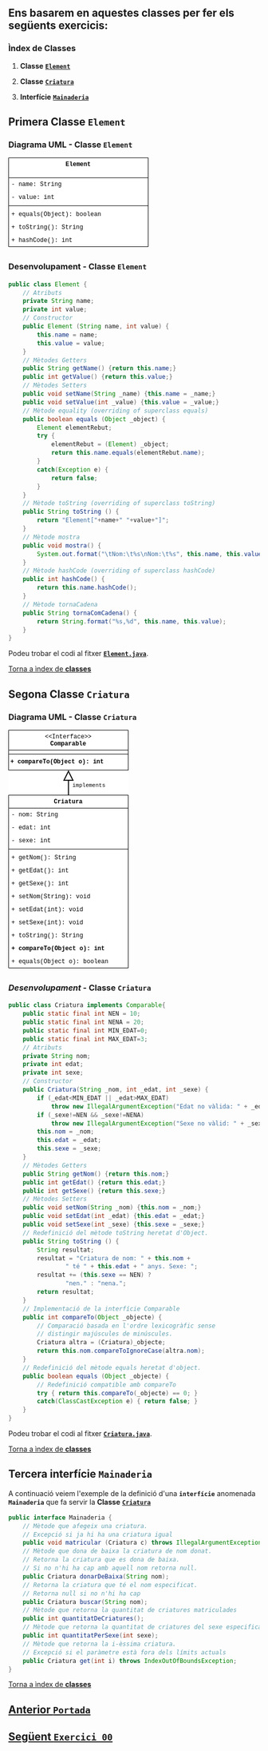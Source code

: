 ## Ens basarem en aquestes classes per fer els següents exercicis:

### Ìndex de **Classes**

1. **Classe** [**`Element`**](#primera-classe-element)

1. **Classe** [**`Criatura`**](#segona-classe-criatura)

3. **Interfície** [**`Mainaderia`**](#tercera-interfície-mainaderia)

## Primera Classe **`Element`**

### Diagrama UML - Classe **`Element`**

![ClasseElement](../img/eda-04-ClasseElement.png)

### Desenvolupament - Classe **`Element`**

```java
public class Element {
    // Atributs
    private String name;
    private int value;
    // Constructor
    public Element (String name, int value) {
        this.name = name;
        this.value = value;
    }
    // Mètodes Getters
    public String getName() {return this.name;}
    public int getValue() {return this.value;}
    // Mètodes Setters
    public void setName(String _name) {this.name = _name;}
    public void setValue(int _value) {this.value = _value;}
    // Mètode equality (overriding of superclass equals)
    public boolean equals (Object _object) {
        Element elementRebut;
        try {
            elementRebut = (Element) _object;
            return this.name.equals(elementRebut.name);
        }
        catch(Exception e) {
            return false;
        }
    }
    // Mètode toString (overriding of superclass toString)
    public String toString () {
        return "Element["+name+" "+value+"]";
    }
    // Mètode mostra
    public void mostra() {
        System.out.format("\tNom:\t%s\nNom:\t%s", this.name, this.value);
    }
    // Mètode hashCode (overriding of superclass hashCode)
    public int hashCode() {
        return this.name.hashCode();
    }
    // Mètode tornaCadena
    public String tornaComCadena() {
        return String.format("%s,%d", this.name, this.value);
    }
}
```

Podeu trobar el codi al fitxer [**`Element.java`**](../src/classes/Element.java).

[Torna a ìndex de **classes**](#ìndex-de-classes)

## Segona Classe **`Criatura`**

### Diagrama UML - Classe **`Criatura`**

![ClasseCriatura](../img/eda-uml-class-criatura.png)

### _Desenvolupament_ - Classe **`Criatura`**

```java
public class Criatura implements Comparable{
    public static final int NEN = 10;
    public static final int NENA = 20;
    public static final int MIN_EDAT=0;
    public static final int MAX_EDAT=3;
    // Atributs
    private String nom;
    private int edat;
    private int sexe;
    // Constructor
    public Criatura(String _nom, int _edat, int _sexe) {
        if (_edat<MIN_EDAT || _edat>MAX_EDAT)
            throw new IllegalArgumentException("Edat no vàlida: " + _edat);
        if (_sexe!=NEN && _sexe!=NENA)
            throw new IllegalArgumentException("Sexe no vàlid: " + _sexe);
        this.nom = _nom;
        this.edat = _edat;
        this.sexe = _sexe;
    }
    // Mètodes Getters
    public String getNom() {return this.nom;}
    public int getEdat() {return this.edat;}
    public int getSexe() {return this.sexe;}
    // Mètodes Setters
    public void setNom(String _nom) {this.nom = _nom;}
    public void setEdat(int _edat) {this.edat = _edat;}
    public void setSexe(int _sexe) {this.sexe = _sexe;}
    // Redefinició del mètode toString heretat d'Object.
    public String toString () {
        String resultat;
        resultat = "Criatura de nom: " + this.nom +
                " té " + this.edat + " anys. Sexe: ";
        resultat += (this.sexe == NEN) ?
                "nen." : "nena.";
        return resultat;
    }
    // Implementació de la interfície Comparable
    public int compareTo(Object _objecte) {
        // Comparació basada en l'ordre lexicogràfic sense
        // distingir majúscules de minúscules.
        Criatura altra = (Criatura)_objecte;
        return this.nom.compareToIgnoreCase(altra.nom);
    }
    // Redefinició del mètode equals heretat d'object.
    public boolean equals (Object _objecte) {
        // Redefinició compatible amb compareTo
        try { return this.compareTo(_objecte) == 0; }
        catch(ClassCastException e) { return false; }
    }
}
```

Podeu trobar el codi al fitxer [**`Criatura.java`**](../src/classes/Criatura.java).

[Torna a ìndex de **classes**](#ìndex-de-classes)

## Tercera interfície **`Mainaderia`**

A continuació veiem l'exemple de la definició d'una **`interfície`** anomenada **`Mainaderia`** que fa servir la **Classe** [**`Criatura`**](../src/classes/Criatura.java)

```java
public interface Mainaderia {
    // Mètode que afegeix una criatura.
    // Excepció si ja hi ha una criatura igual
    public void matricular (Criatura c) throws IllegalArgumentException;
    // Mètode que dona de baixa la criatura de nom donat.
    // Retorna la criatura que es dona de baixa.
    // Si no n'hi ha cap amb aquell nom retorna null.
    public Criatura donarDeBaixa(String nom);
    // Retorna la criatura que té el nom especificat.
    // Retorna null si no n'hi ha cap
    public Criatura buscar(String nom);
    // Mètode que retorna la quantitat de criatures matriculades
    public int quantitatDeCriatures();
    // Mètode que retorna la quantitat de criatures del sexe especificat com a paràmetre
    public int quantitatPerSexe(int sexe);
    // Mètode que retorna la i-èssima criatura.
    // Excepció si el paràmetre està fora dels límits actuals
    public Criatura get(int i) throws IndexOutOfBoundsException;
}
```

[Torna a ìndex de **classes**](#ìndex-de-classes)

## [Anterior **`Portada`**](./01-portada.md)

## [Següent **`Exercici_00`**](./03-exercici-00.md)
